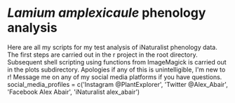 # *Lamium amplexicaule* phenology analysis
  Here are all my scripts for my test analysis of iNaturalist phenology data.
  The first steps are carried out in the r project in the root directory.
  Subsequent shell scripting using functions from ImageMagick is carried out in the plots subdirectory.
  Apologies if any of this is unintelligible, I'm new to r!
  Message me on any of my social media platforms if you have questions. 
  social_media_profiles = c('Instagram @PlantExplorer', 'Twitter @Alex_Abair', 'Facebook Alex Abair', 'iNaturalist alex_abair')  
